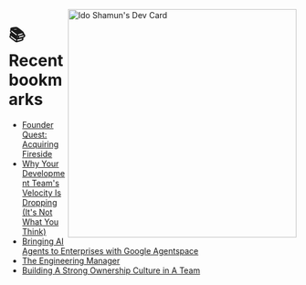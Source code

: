 <a href="https://app.daily.dev/idoshamun"><img src="https://api.daily.dev/devcards/v2/28849d86070e4c099c877ab6837c61f0.png?type=default&r=auy" align="right" width="400" alt="Ido Shamun's Dev Card"/></a>

# 📚 Recent bookmarks
<!-- BOOKMARKS:START -->
- [Founder Quest: Acquiring Fireside](https://app.daily.dev/posts/xZ5hOsFIt?utm_source=rss&utm_medium=bookmarks&utm_campaign=28849d86070e4c099c877ab6837c61f0)
- [Why Your Development Team&#39;s Velocity Is Dropping &lpar;It&#39;s Not What You Think&rpar;](https://app.daily.dev/posts/fM60TcqNx?utm_source=rss&utm_medium=bookmarks&utm_campaign=28849d86070e4c099c877ab6837c61f0)
- [Bringing AI Agents to Enterprises with Google Agentspace](https://app.daily.dev/posts/iGsOEsZFm?utm_source=rss&utm_medium=bookmarks&utm_campaign=28849d86070e4c099c877ab6837c61f0)
- [The Engineering Manager](https://app.daily.dev/posts/c4H6KJbDf?utm_source=rss&utm_medium=bookmarks&utm_campaign=28849d86070e4c099c877ab6837c61f0)
- [Building A Strong Ownership Culture in A Team](https://app.daily.dev/posts/36cHS64gg?utm_source=rss&utm_medium=bookmarks&utm_campaign=28849d86070e4c099c877ab6837c61f0)
<!-- BOOKMARKS:END -->
